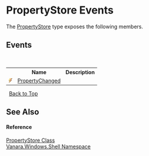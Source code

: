 # PropertyStore Events
 

The <a href="645b387b-035a-14f3-444b-f9d2bed24e20">PropertyStore</a> type exposes the following members.


## Events
&nbsp;<table><tr><th></th><th>Name</th><th>Description</th></tr><tr><td>![Public event](media/pubevent.gif "Public event")</td><td><a href="c99cbe7d-9528-5018-453a-5cedae0c77cf">PropertyChanged</a></td><td /></tr></table>&nbsp;
<a href="#propertystore-events">Back to Top</a>

## See Also


#### Reference
<a href="645b387b-035a-14f3-444b-f9d2bed24e20">PropertyStore Class</a><br /><a href="be182789-447d-1423-b31f-7fd1f1f04ab2">Vanara.Windows.Shell Namespace</a><br />